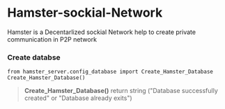 # Hamster-sockial-Network
Hamster is a Decentarlized sockial Network help to create private communication in P2P network

### Create databse
    from hamster_server.config_database import Create_Hamster_Database
    Create_Hamster_Database()

> **Create_Hamster_Database()** return string
("Database successfully created" or "Database already exits")